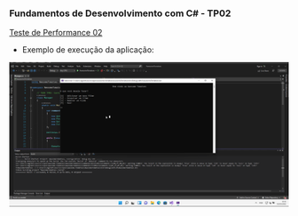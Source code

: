 ### Fundamentos de Desenvolvimento com C# - TP02

[Teste de Performance 02](https://lms.infnet.edu.br/moodle/mod/assign/view.php?id=276175)

- Exemplo de execução da aplicação:

![](images/app.gif)

